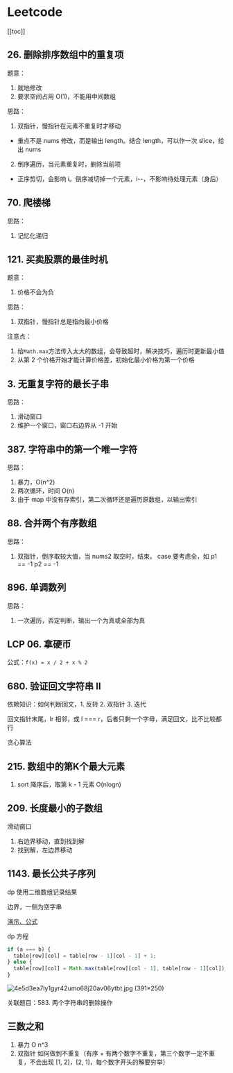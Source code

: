 # Leetcode
[[toc]]

## 26. 删除排序数组中的重复项

题意：
1. 就地修改
2. 要求空间占用 O(1)，不能用中间数组

思路：
1. 双指针，慢指针在元素不重复时才移动
  - 重点不是 nums 修改，而是输出 length。结合 length，可以作一次 slice，给出 nums
2. 倒序遍历，当元素重复时，删除当前项
  - 正序剪切，会影响 i。倒序减切掉一个元素，i--，不影响待处理元素（身后）

## 70. 爬楼梯

思路：
1. 记忆化递归

## 121. 买卖股票的最佳时机

题意：
1. 价格不会为负

思路：
1. 双指针，慢指针总是指向最小价格

注意点：
1. 给`Math.max`方法传入太大的数组，会导致超时，解决技巧，遍历时更新最小值
2. 从第 2 个价格开始才能计算价格差，初始化最小价格为第一个价格

## 3. 无重复字符的最长子串

思路：
1. 滑动窗口
2. 维护一个窗口，窗口右边界从 -1 开始

## 387. 字符串中的第一个唯一字符

思路：
1. 暴力，O(n^2)
2. 两次循环，时间 O(n)
3. 由于 map 中没有存索引，第二次循环还是遍历原数组，以输出索引

## 88. 合并两个有序数组

思路：
1. 双指针，倒序取较大值，当 nums2 取空时，结束。 case 要考虑全，如 p1 == -1 p2 == -1 

## 896. 单调数列

思路：
1. 一次遍历，否定判断，输出一个为真或全部为真

## LCP 06. 拿硬币

公式：`f(x) = x / 2 + x % 2`

## 680. 验证回文字符串 Ⅱ

依赖知识：如何判断回文，1. 反转 2. 双指针 3. 迭代

回文指针末尾，lr 相邻，或 l === r，后者只剩一个字母，满足回文，比不比较都行

贪心算法

## 215. 数组中的第K个最大元素

1. sort 降序后，取第 k - 1 元素 O(nlogn)

## 209. 长度最小的子数组

滑动窗口
1. 右边界移动，直到找到解
2. 找到解，左边界移动

## 1143. 最长公共子序列

dp 使用二维数组记录结果

边界，一侧为空字串

[演示、公式](https://alchemist-al.com/algorithms/longest-common-subsequence)

dp 方程
```js
if (a === b) {
  table[row][col] = table[row - 1][col - 1] + 1;
} else {
  table[row][col] = Math.max(table[row][col - 1], table[row - 1][col]);
}
```

![4e5d3ea7ly1gyr42umo68j20av06ytbt.jpg (391×250)](http://ww1.sinaimg.cn/large/4e5d3ea7ly1gyr42umo68j20av06ytbt.jpg)

关联题目：583. 两个字符串的删除操作

## 三数之和

1. 暴力 O n^3
2. 双指针 如何做到不重复（有序 + 有两个数字不重复，第三个数字一定不重复，不会出现 [1, 2]，[2, 1]，每个数字开头的解要穷举）
